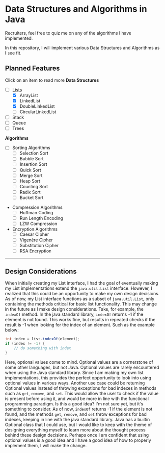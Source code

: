 # Data Structures and Algorithms in Java

Recruiters, feel free to quiz me on any of the algorithms I have implemented.

In this repository, I will implement various Data Structures and Algorithms as I see fit.
## Planned Features
Click on an item to read more
**Data Structures**
- [ ] [Lists](./docs/Lists.md)
  - [x] ArrayList
  - [X] LinkedList
  - [X] DoubleLinkedList
  - [ ] CircularLinkedList
- [ ] Stack
- [ ] Queue
- [ ] Trees

**Algorithms**
- [ ] Sorting Algorithms
  - [ ] Selection Sort
  - [ ] Bubble Sort
  - [ ] Insertion Sort
  - [ ] Quick Sort
  - [ ] Merge Sort
  - [ ] Heap Sort
  - [ ] Counting Sort
  - [ ] Radix Sort
  - [ ] Bucket Sort
- Compression Algorithms
  - [ ] Huffman Coding
  - [ ] Run Length Encoding
  - [ ] LZW Compression
- Encryption Algorithms
  - [ ] Caesar Cipher
  - [ ] Vigenère Cipher
  - [ ] Substitution Cipher
  - [ ] RSA Encryption

---

## Design Considerations

When initially creating my List interface, I had the goal of eventually making my List implementations extend the `java.util.List` interface.
However, I realized that this could be an opportunity to make my own design decisions.
As of now, my List interface functions as a subset of `java.util.List`, only containing the methods critical for basic list functionality.
This may change in the future as I make design considerations.
Take, for example, the `indexOf` method.
In the java standard library, `indexOf` returns -1 if the element is not found.
This works fine, but results in repeated checks if the result is -1 when looking for the index of an element. Such as the example below:
```java
int index = list.indexOf(element);
if (index != -1) {
    // do something with index
}
```
Here, optional values come to mind. Optional values are a cornerstone of some other languages, but not Java.
Optional values are rarely encountered when using the Java standard library.
Since I am making my own list implementations, this provides the perfect opportunity to look into using optional values in various ways.
Another use case could be returning Optional values instead of throwing exceptions for bad indexes in methods such as `get`, `remove`, and `set`.
This would allow the user to check if the value is present before using it, and would be more in line with the functional programming paradigm.
Is this a good idea? I'm not sure yet, but it's something to consider.
As of now, `indexOf` returns -1 if the element is not found, and the methods `get`, `remove`, and `set` throw exceptions for bad indexes, keeping in line with the java standard library.
Java has a builtin Optional class that I could use, but I would like to keep with the theme of designing everything myself to learn more about the thought process behind these design decisions.
Perhaps once I am confident that using optional values is a good idea and I have a good idea of how to properly implement them, I will make the change.
